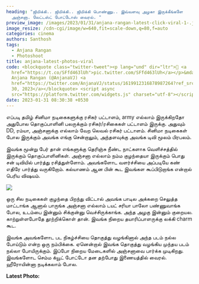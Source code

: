 ```yaml
---
heading: "ஜிமிக்கி.. ஜிமிக்கி.. ஜிமிக்கி பொண்ணு.. இவ்வளவு அழகா இருக்கீங்களே
  அஞ்சனா. லேட்டஸ்ட் போட்டோஸ் வைரல். "
preview_image: /images/2023/01/31/anjana-rangan-latest-click-viral-1-.jpg
image_resize: /cdn-cgi/image/w=640,fit=scale-down,q=80,f=auto
categories: cinema
authors: Santhosh
tags:
  - Anjana Rangan
  - Photoshoot
title: anjana-latest-photos-viral
code: <blockquote class="twitter-tweet"><p lang="und" dir="ltr">🌺 <a
  href="https://t.co/SFfd463lUh">pic.twitter.com/SFfd463lUh</a></p>&mdash;
  Anjana Rangan (@AnjanaVJ) <a
  href="https://twitter.com/AnjanaVJ/status/1619912316878987264?ref_src=twsrc%5Etfw">January
  30, 2023</a></blockquote> <script async
  src="https://platform.twitter.com/widgets.js" charset="utf-8"></script>
date: 2023-01-31 08:30:38 +0530
---
```

எப்படி தமிழ் சினிமா நடிகைகளுக்கு ரசிகர் பட்டாளம், army எல்லாம் இருக்கிறதோ அதுபோல தொகுப்பாளினி பலருக்கும் ரசிகர்/ரசிகைகள் பட்டாளம் இருக்கு. அதுவும் DD, ரம்யா, அஞ்சனாக்கு எல்லாம் வேற லெவல் ரசிகர் பட்டாளம். சினிமா நடிகைகள் போல இருக்கும் அவங்க எங்கு சென்றாலும், அந்தளவுக்கு அவங்க டிவி மூலம் பிரபலம்.

இவங்க மூன்று பேர் தான் எங்களுக்கு தெரிஞ்சு நீண்ட நாட்களாக வெளிச்சத்தில் இருக்கும் தொகுப்பாளினிகள். அஞ்சனா எல்லாம் நம்ம குழந்தையா இருக்கும் பொது சன் டிவியில் பார்த்து ரசித்துள்ளோம். அவங்களோட வளர்ச்சியை அப்படியே கண் எதிரே பார்த்து வருகிறோம். கல்யாணம் ஆன பின் கூட இவங்கள கூப்பிடுறாங்க என்றால் பெரிய விஷயம்.

![](/images/2023/01/31/anjana-rangan-latest-click-viral-2-.jpg)

ஒரு சில நடிகைகள் குழந்தை பிறந்து விட்டால் அவங்க பாடில அக்கறை செலுத்த மாட்டாங்க ஆனால் பாருங்க அஞ்சனா எல்லாம் டயட் சரியா பாலோ பண்ணுவாங்க போல, உடம்பை இன்னும் சிக்குன்னு வெச்சிருக்காங்க. அந்த அழகு இன்னும் குறையல. காற்றுள்ளபோதே தூற்றிக்கொள் தான். இவங்க நிறைய தயாரிப்பாளருக்கு லக்கி charm கூட.

இவங்க அவங்களோட பட நிகழ்ச்சியை தொகுத்து வழங்கினால் அந்த படம் நல்ல போய்டும் என்ற ஒரு நம்பிக்கை. ஏனென்றால் இவங்க தொகுத்து வழங்கிய முந்தய படம் நல்லா போயிருக்கும். இப்போ நிறைய மேடைகளில் அஞ்சனாவை பார்க்க முடிகிறது. இவங்களோட செம்ம க்யூட் போட்டோ தன தற்போது இணையத்தில் வைரல். ஹீரோயின்னா நடிக்கலாம் போல. 

**L﻿atest Photo:**